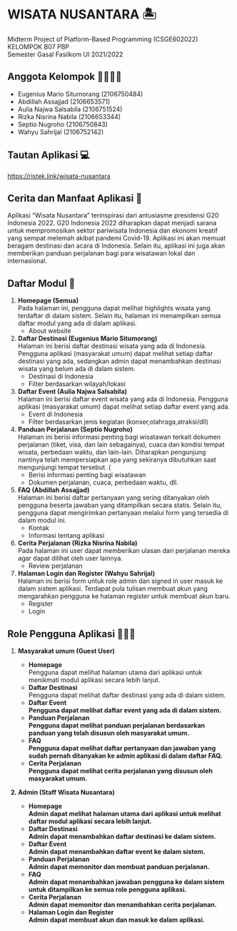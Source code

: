 # WISATA NUSANTARA 🏝
Midterm Project of Platform-Based Programming (CSGE602022)
<br>
KELOMPOK B07 PBP
<br>
Semester Gasal Fasilkom UI 2021/2022

## Anggota Kelompok 👨‍💻👩‍💻
- Eugenius Mario Situmorang (2106750484)
- Abdillah Assajjad (2106653571)
- Aulia Najwa Salsabila (2106751524)
- Rizka Nisrina Nabila (2106653344)
- Septio Nugroho (2106750843)
- Wahyu Sahrijal (2106752142)

## Tautan Aplikasi 💻
https://ristek.link/wisata-nusantara

## Cerita dan Manfaat Aplikasi 🌟
Aplikasi “Wisata Nusantara” terinspirasi dari antusiasme presidensi G20 Indonesia 2022. G20 Indonesia 2022 diharapkan dapat menjadi sarana untuk mempromosikan sektor pariwisata Indonesia dan ekonomi kreatif yang sempat melemah akibat pandemi Covid-19. Aplikasi ini akan memuat beragam destinasi dan acara di Indonesia. Selain itu, aplikasi ini juga akan memberikan panduan perjalanan bagi para wisatawan lokal dan internasional.

## Daftar Modul 🙌
1.  <b>Homepage (Semua)</b><br/>
    Pada halaman ini, pengguna dapat melihat highlights wisata yang terdaftar di dalam sistem. Selain itu, halaman ini menampilkan semua daftar modul yang ada di dalam aplikasi.
    - About website
2.  <b>Daftar Destinasi (Eugenius Mario Situmorang)</b><br/>
    Halaman ini berisi daftar destinasi wisata yang ada di Indonesia. Pengguna aplikasi (masyarakat umum) dapat melihat setiap daftar destinasi yang ada, sedangkan admin dapat menambahkan destinasi wisata yang belum ada di dalam sistem. 
    - Destinasi di Indonesia
    - Filter berdasarkan wilayah/lokasi
3.  <b>Daftar Event (Aulia Najwa Salsabila)</b><br/>
    Halaman ini berisi daftar event wisata yang ada di Indonesia. Pengguna aplikasi (masyarakat umum) dapat melihat setiap daftar event yang ada.
    - Event di Indonesia
    - Filter berdasarkan jenis kegiatan (konser,olahraga,atraksi/dll)
4.  <b>Panduan Perjalanan (Septio Nugroho)</b><br/>
    Halaman ini berisi informasi penting bagi wisatawan terkait dokumen perjalanan (tiket, visa, dan lain sebagainya), cuaca dan kondisi tempat wisata, perbedaan waktu, dan lain-lain. Diharapkan pengunjung nantinya telah mempersiapkan apa yang sekiranya dibutuhkan saat mengunjungi tempat tersebut. (
    - Berisi informasi penting bagi wisatawan
    - Dokumen perjalanan, cuaca, perbedaan waktu, dll.
5.  <b>FAQ (Abdillah Assajjad)</b><br/>
    Halaman ini berisi daftar pertanyaan yang sering ditanyakan oleh pengguna beserta jawaban yang ditampilkan secara statis. Selain itu, pengguna dapat mengirimkan pertanyaan melalui form yang tersedia di dalam modul ini.
    - Kontak
    - Informasi tentang aplikasi
6.  <b>Cerita Perjalanan (Rizka Nisrina Nabila)</b><br/>
    Pada halaman ini user dapat memberikan ulasan dari perjalanan mereka agar dapat dilihat oleh user lainnya.
    - Review perjalanan 
7.  <b>Halaman Login dan Register (Wahyu Sahrijal)</b><br/>
    Halaman ini berisi form untuk role admin dan signed in user masuk ke dalam sistem aplikasi. Terdapat pula tulisan membuat akun yang mengarahkan pengguna ke halaman register untuk membuat akun baru.
    - Register
    - Login

## Role Pengguna Aplikasi 👱‍♂️👩
1.  <b>Masyarakat umum (Guest User)</b>
    - <b>Homepage</b><br/>
    Pengguna dapat melihat halaman utama dari aplikasi untuk menikmati modul aplikasi secara lebih lanjut.
    - <b>Daftar Destinasi</b><br/>
    Pengguna dapat melihat daftar destinasi yang ada di dalam sistem. 
    - <b>Daftar Event<br/>
    Pengguna dapat melihat daftar event yang ada di dalam sistem.
    - <b>Panduan Perjalanan</b><br/>
    Pengguna dapat melihat panduan perjalanan berdasarkan panduan yang telah disusun oleh masyarakat umum.
    - <b>FAQ</b><br/>
    Pengguna dapat melihat daftar pertanyaan dan jawaban yang sudah pernah ditanyakan ke admin aplikasi di dalam daftar FAQ.
    - <b>Cerita Perjalanan</b><br/>
    Pengguna dapat melihat cerita perjalanan yang disusun oleh masyarakat umum. 

2.  <b>Admin (Staff Wisata Nusantara)</b>
    - <b>Homepage</b><br/>
    Admin dapat melihat halaman utama dari aplikasi untuk melihat daftar modul aplikasi secara lebih lanjut.
    - <b>Daftar Destinasi</b><br/>
    Admin dapat menambahkan daftar destinasi ke dalam sistem.
    - <b>Daftar Event</b><br/>
    Admin dapat menambahkan daftar event ke dalam sistem.
    - <b>Panduan Perjalanan</b><br/>
    Admin dapat memonitor dan membuat panduan perjalanan.
    - <b>FAQ</b><br/>
    Admin dapat menambahkan jawaban pengguna ke dalam sistem untuk ditampilkan ke semua role pengguna aplikasi.
    - <b>Cerita Perjalanan</b><br/>
    Admin dapat memonitor dan menambahkan cerita perjalanan.
    - <b>Halaman Login dan Register</b><br/>
    Admin dapat membuat akun dan masuk ke dalam aplikasi.
